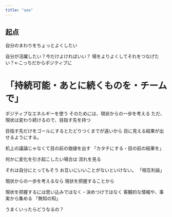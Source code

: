 ```yaml
---
title: "aaa"
---
```


## 起点

自分のまわりをちょっとよくしたい

自分が活躍したい？今だけよければいい？
場をよりよくしてそれをつなげたい？←こっちだからポジティブに

# 「持続可能・あとに続くものを・チームで」

ポジティブなエネルギーを使う
そのためには、現状からの一歩を考える
ただ、現状は変わり続けるので、目指す先を持つ

目指す先だけをゴールにするとたどりつくまでが遠いから
目に見える結果が出せるようにする。

机上の議論じゃなくて目の前の価値を出す
「カタチにする・目の前の結果を」

何かに変化を引き起こしたい場合は
流れを見る

それは自分にとってもそう
お互いにいいことがないといけない。
「相互利益」

現状からの一歩を考えるなら
現状を把握することから

現状を把握するには思い込みではなく・決めつけではなく
客観的な情報や、事実から集める
「無知の知」

うまくいったらどうなるの？
